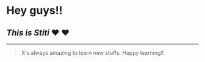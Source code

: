 # **Hey guys!!**
## *This is Stiti* :heart: :heart:

***
>It's always amazing to learn new stuffs.
>Happy learning!!